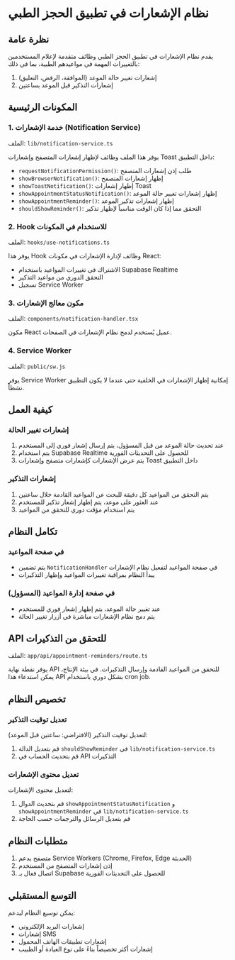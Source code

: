 # نظام الإشعارات في تطبيق الحجز الطبي

## نظرة عامة

يقدم نظام الإشعارات في تطبيق الحجز الطبي وظائف متقدمة لإعلام المستخدمين بالتغييرات المهمة في مواعيدهم الطبية، بما في ذلك:

1. إشعارات تغيير حالة الموعد (الموافقة، الرفض، التعليق)
2. إشعارات التذكير قبل الموعد بساعتين

## المكونات الرئيسية

### 1. خدمة الإشعارات (Notification Service)
الملف: `lib/notification-service.ts`

يوفر هذا الملف وظائف لإظهار إشعارات المتصفح وإشعارات Toast داخل التطبيق:

- `requestNotificationPermission()`: طلب إذن إشعارات المتصفح
- `showBrowserNotification()`: إظهار إشعارات المتصفح
- `showToastNotification()`: إظهار إشعارات Toast
- `showAppointmentStatusNotification()`: إظهار إشعارات تغيير حالة الموعد
- `showAppointmentReminder()`: إظهار إشعارات تذكير الموعد
- `shouldShowReminder()`: التحقق مما إذا كان الوقت مناسباً لإظهار تذكير

### 2. Hook للاستخدام في المكونات
الملف: `hooks/use-notifications.ts`

يوفر هذا Hook وظائف لإدارة الإشعارات في مكونات React:

- الاشتراك في تغييرات المواعيد باستخدام Supabase Realtime
- التحقق الدوري من مواعيد التذكير
- تسجيل Service Worker

### 3. مكون معالج الإشعارات
الملف: `components/notification-handler.tsx`

مكون React عميل يُستخدم لدمج نظام الإشعارات في الصفحات.

### 4. Service Worker
الملف: `public/sw.js`

يوفر Service Worker إمكانية إظهار الإشعارات في الخلفية حتى عندما لا يكون التطبيق نشطاً.

## كيفية العمل

### إشعارات تغيير الحالة
1. عند تحديث حالة الموعد من قبل المسؤول، يتم إرسال إشعار فوري إلى المستخدم
2. يتم استخدام Supabase Realtime للحصول على التحديثات الفورية
3. يتم عرض الإشعارات كإشعارات متصفح وإشعارات Toast داخل التطبيق

### إشعارات التذكير
1. يتم التحقق من المواعيد كل دقيقة للبحث عن المواعيد القادمة خلال ساعتين
2. عند العثور على موعد، يتم إظهار إشعار تذكير للمستخدم
3. يتم استخدام مؤقت دوري للتحقق من المواعيد

## تكامل النظام

### في صفحة المواعيد
- يتم تضمين `NotificationHandler` في صفحة المواعيد لتفعيل نظام الإشعارات
- يبدأ النظام بمراقبة تغييرات المواعيد وإظهار التذكيرات

### في صفحة إدارة المواعيد (المسؤول)
- عند تغيير حالة الموعد، يتم إظهار إشعار فوري للمستخدم
- يتم دمج نظام الإشعارات مباشرة في أزرار تغيير الحالة

## API للتحقق من التذكيرات

الملف: `app/api/appointment-reminders/route.ts`

يوفر نقطة نهاية API للتحقق من المواعيد القادمة وإرسال التذكيرات. في بيئة الإنتاج، يمكن استدعاء هذا API بشكل دوري باستخدام cron job.

## تخصيص النظام

### تعديل توقيت التذكير
لتعديل توقيت التذكير (الافتراضي: ساعتين قبل الموعد):
1. قم بتعديل الدالة `shouldShowReminder` في `lib/notification-service.ts`
2. قم بتحديث الحساب في API التذكيرات

### تعديل محتوى الإشعارات
لتعديل محتوى الإشعارات:
1. قم بتحديث الدوال `showAppointmentStatusNotification` و `showAppointmentReminder` في `lib/notification-service.ts`
2. قم بتعديل الرسائل والترجمات حسب الحاجة

## متطلبات النظام

1. متصفح يدعم Service Workers (Chrome, Firefox, Edge الحديثة)
2. إذن إشعارات المتصفح من المستخدم
3. اتصال فعال بـ Supabase للحصول على التحديثات الفورية

## التوسع المستقبلي

يمكن توسيع النظام ليدعم:
- إشعارات البريد الإلكتروني
- إشعارات SMS
- إشعارات تطبيقات الهاتف المحمول
- إشعارات أكثر تخصيصاً بناءً على نوع العيادة أو الطبيب